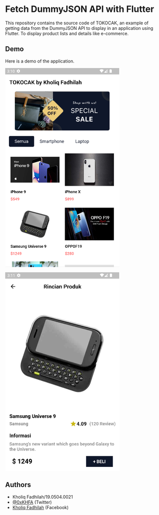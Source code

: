 
# Fetch DummyJSON API with Flutter

This repository contains the source code of TOKOCAK, an example of getting data from the DummyJSON API to display in an application using Flutter. To display product lists and details like e-commerce.


## Demo

Here is a demo of the application.


![Logo](https://raw.githubusercontent.com/fadhilahkholiq/flutter-dummyjson/main/1.png)

![Logo](https://raw.githubusercontent.com/fadhilahkholiq/flutter-dummyjson/main/2.png)



## Authors

- Kholiq Fadhilah/19.0504.0021
- [@0xKHFA](https://twitter.com/0xKHFA) (Twitter)
- [Kholiq Fadhilah](https://www.facebook.com/Danurwenda.JFla) (Facebook)

